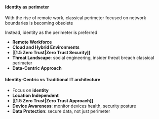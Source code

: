 #### Identity as perimeter
With the rise of remote work, classical perimeter focused on network boundaries is becoming obsolete

Instead, identity as the perimeter is preferred 

- **Remote Workforce**
- **Cloud and Hybrid Environments**
- **[[1.5 Zero Trust|Zero Trust Security]]**
- **Threat Landscape**: social engineering, insider threat breach classical perimeter
- **Data-Centric Approach**

#### Identity-Centric vs Traditional IT architecture
- Focus on **identity**
- **Location Independent**
- **[[1.5 Zero Trust|Zero Trust Approach]]**
- **Device Awareness**: monitor devices health, security posture
- **Data Protection**: secure data, not just perimeter

